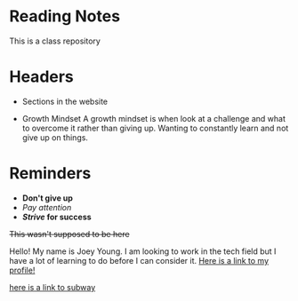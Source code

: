 # Reading Notes
This is a class repository


# Headers

- Sections in the website


- Growth Mindset
A growth mindset is when look at a challenge and what to overcome it rather than giving up. Wanting to constantly learn and not give up on things.

# Reminders
- **Don't give up**
- *Pay attention*
- **_Strive_ for success**

~~This wasn't supposed to be here~~

Hello! My name is Joey Young. I am looking to work in the tech field but I have a lot of learning to do before I can consider it.
[Here is a link to my profile!](https://github.com/Joey393d)

[here is a link to subway](https://www.subway.com/en-us)
